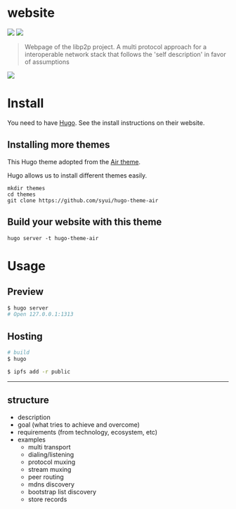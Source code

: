 website
==============

[![](https://img.shields.io/badge/made%20by-Protocol%20Labs-blue.svg?style=flat-square)](http://ipn.io)
[![](https://img.shields.io/badge/freenode-%23ipfs-blue.svg?style=flat-square)](http://webchat.freenode.net/?channels=%23ipfs)

> Webpage of the libp2p project. A multi protocol approach for a interoperable network stack that follows the 'self description' in favor of assumptions

![](https://raw.githubusercontent.com/diasdavid/specs/libp2p-spec/protocol/network/figs/logo.png)

# Install

You need to have [Hugo](https://gohugo.io/). See the install instructions on their website.

## Installing more themes

This Hugo theme adopted from the [Air theme](https://github.com/syui/hugo-theme-air).

Hugo allows us to install different themes easily.

    mkdir themes
    cd themes
    git clone https://github.com/syui/hugo-theme-air

## Build your website with this theme

    hugo server -t hugo-theme-air

# Usage

## Preview


```bash
$ hugo server
# Open 127.0.0.1:1313
```

## Hosting

```bash
# build
$ hugo

$ ipfs add -r public
```

-----

## structure
- description
- goal (what tries to achieve and overcome)
- requirements (from technology, ecosystem, etc)
- examples
  - multi transport
  - dialing/listening
  - protocol muxing
  - stream muxing
  - peer routing
  - mdns discovery
  - bootstrap list discovery
  - store records

